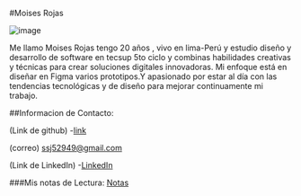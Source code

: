 #Moises Rojas

![image](https://github.com/user-attachments/assets/430998de-05ee-435d-988f-6300c22cb027)

Me llamo Moises Rojas tengo 20 años , vivo en lima-Perú  y estudio diseño y desarrollo de software en tecsup 5to ciclo  y combinas habilidades creativas y técnicas para crear soluciones digitales innovadoras. Mi enfoque está en diseñar en Figma varios prototipos.Y apasionado por estar al día con las tendencias tecnológicas y de diseño para mejorar continuamente mi trabajo.

##Informacion de Contacto:

(Link de github)
-[link](https://github.com/Ameri50 "mi link")

(correo)
ssj52949@gmail.com

(Link de LinkedIn)
-[LinkedIn](https://www.linkedin.com/in/moises-ssj-864b6a333/ "mi linkedIN")

###Mis notas de Lectura:
[Notas](./https://github.com/Ameri50/reading-notes-101n6/blob/main/Mindset.md "Mis Notas")






